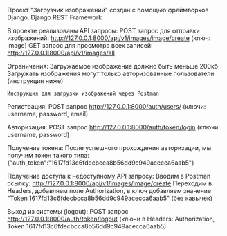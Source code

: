 Проект "Загрузчик изображений" создан с помощью фреймворков Django, Django REST Framework

В проекте реализованы API запросы:
POST запрос для отправки изображений: http://127.0.0.1:8000/api/v1/images/image/create   (ключ: image)
GET запрос для просмотра всех записей: http://127.0.0.1:8000/api/v1/images/all

Ограничения:
Загружаемое изображение должно быть меньше 200кб
Загружать изображения могут только авторизованные пользователи (инструкция ниже)

	Инструкция для загрузки изображений через Postman

Регистрация:
POST запрос http://127.0.0.1:8000/auth/users/   (ключи: username, password, email)

Авторизация:
POST запрос http://127.0.0.1:8000/auth/token/login  (ключи: username, password)

Получение токена:
После успешного прохождения авторизации, мы получим токен такого типа:
{"auth_token":"1617fd13c6fdecbcca8b56dd9c949acecca6aab5"}

Получение доступа к недоступному API запросу:
Вводим в Postman ссылку:  http://127.0.0.1:8000/api/v1/images/image/create
Переходим в Headers, добавляем поле Authorization, в ключ добавляем значение "Token 1617fd13c6fdecbcca8b56dd9c949acecca6aab5" (без кавычек)

Выход из системы (logout):
POST запрос  http://127.0.0.1:8000/auth/token/logout  (ключи в Headers: Authorization, Token 1617fd13c6fdecbcca8b56dd9c949acecca6aab5)
